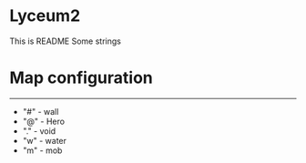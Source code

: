 # Lyceum2
This is README
Some strings
# Map configuration

***
* "#" - wall 
* "@" - Hero 
* "." - void 
* "w" - water 
* "m" - mob  

